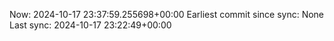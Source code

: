Now: 2024-10-17 23:37:59.255698+00:00 Earliest commit since sync: None Last sync: 2024-10-17 23:22:49+00:00
